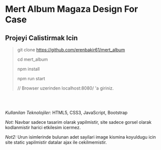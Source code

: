 # Mert Album Magaza Design For Case

## Projeyi Calistirmak Icin

>git clone https://github.com/erenbakir61/mert_album
> 
>cd mert_album
> 
>npm install
> 
>npm run start
> 
> // Browser uzerinden localhost:8080/ 'a giriniz.


<br>
<br>

*Kullanilan Teknolojiler:*  HTML5, CSS3, JavaScript, Bootstrap
<br>

*Not:* Navbar sadece tasarim olarak yapilmistir, site sadece gorsel olarak kodlanmistir harici etkilesim icermez.
<br>

*Not2:* Urun isimlerinde bulunan adet sayilari image kismina koyuldugu icin site static yapilmistir datalar ajax ile cekilmemistir.


